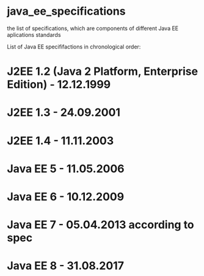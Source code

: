 # java_ee_specifications
the list of specifications, which are components of different Java EE aplications standards

List of Java EE specififactions in chronological order:
 
# J2EE 1.2 (Java 2 Platform, Enterprise Edition) - 12.12.1999

# J2EE 1.3 - 24.09.2001

# J2EE 1.4 - 11.11.2003

# Java EE 5 - 11.05.2006

# Java EE 6 - 10.12.2009

# Java EE 7 - 05.04.2013 according to spec

# Java EE 8 - 31.08.2017
